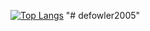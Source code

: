 [![Top Langs](https://github-readme-stats.vercel.app/api/top-langs/?username=defowler2005&layout=compact&bg_color=00000000)](https://github.com/anuraghazra/github-readme-stats)
"# defowler2005" 
